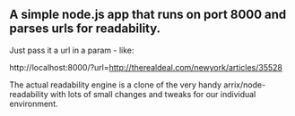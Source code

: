 ## A simple node.js app that runs on port 8000 and parses urls for readability. ## 

Just pass it a url in a param - like:

  http://localhost:8000/?url=http://therealdeal.com/newyork/articles/35528
  
The actual readability engine is a clone of the very handy arrix/node-readability with lots of small changes and tweaks for our individual environment.